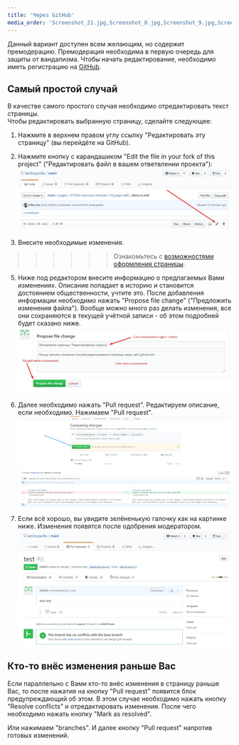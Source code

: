 ```yaml
---
title: 'Через GitHub'
media_order: 'Screenshot_21.jpg,Screenshot_8.jpg,Screenshot_9.jpg,Screenshot_22.jpg'
---
```


Данный вариант доступен всем желающим, но содержит премодерацию. Премодерация необходима в первую очередь для защиты от вандализма. Чтобы начать редактирование, необходимо иметь регистрацию на [GitHub](https://github.com/).

## Самый простой случай
В качестве самого простого случая необходимо отредактировать текст страницы.  
Чтобы редактировать выбранную страницу, сделайте следующее:
1. Нажмите в верхнем правом углу ссылку "Редактировать эту страницу" (вы перейдёте на GitHub).
2. Нажмите кнопку с карандашиком "Edit the file in your fork of this project" ("Редактировать файл в вашем ответвлении проекта"):
![](Screenshot_8.jpg)

3. Внесите необходимые изменения. 
>>>>>> Ознакомьтесь с [возможностями оформления страницы](../markdown).

5. Ниже под редактором внесите информацию о предлагаемых Вами изменениях. Описание попадает в историю и становится достоянием общественности, учтите это. После добавления информации необходимо нажать "Propose file change" ("Предложить изменения файла"). Вообще можно много раз делать изменения, все они сохраняются в текущей учётной записи - об этом подробней будет сказано ниже.
![](Screenshot_9.jpg)

5. Далее необходимо нажать "Pull request". Редактируем описание, если необходимо. Нажимаем "Pull request". 
![](Screenshot_21.jpg)

6. Если всё хорошо, вы увидите зелёненькую галочку как на картинке ниже. Изменения появятся после одобрения модератором.
![](Screenshot_22.jpg)

## Кто-то внёс изменения раньше Вас
Если параллельно с Вами кто-то внёс изменения в страницу раньше Вас, то после нажатия на кнопку "Pull request" появится блок предупреждающий об этом. В этом случае необходимо нажать кнопку "Resolve conflicts" и отредактировать изменения. После чего необходимо нажать кнопку "Mark as resolved".


Или нажимаем "branches". И далее кнопку "Pull request" напротив готовых изменений.